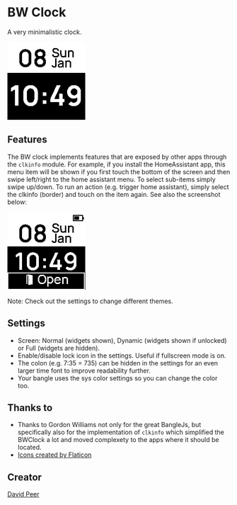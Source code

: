 # BW Clock
A very minimalistic clock.

![](screenshot.png)

## Features
The BW clock implements features that are exposed by other apps through the `clkinfo` module.
For example, if you install the HomeAssistant app, this menu item will be shown if you first
touch the bottom of the screen and then swipe left/right to the home assistant menu. To select
sub-items simply swipe up/down. To run an action (e.g. trigger home assistant), simply select the clkinfo (border) and touch on the item again. See also the screenshot below:

![](screenshot_3.png)

Note: Check out the settings to change different themes.

## Settings
- Screen: Normal (widgets shown), Dynamic (widgets shown if unlocked) or Full (widgets are hidden).
- Enable/disable lock icon in the settings. Useful if fullscreen mode is on.
- The colon (e.g. 7:35 = 735) can be hidden in the settings for an even larger time font to improve readability further.
- Your bangle uses the sys color settings so you can change the color too.

## Thanks to
- Thanks to Gordon Williams not only for the great BangleJs, but specifically also for the implementation of `clkinfo` which simplified the BWClock a lot and moved complexety to the apps where it should be located.
- <a href="https://www.flaticon.com/free-icons/" title="Icons">Icons created by Flaticon</a>

## Creator
[David Peer](https://github.com/peerdavid)
